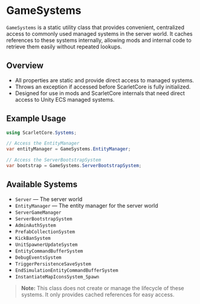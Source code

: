 # GameSystems

`GameSystems` is a static utility class that provides convenient, centralized access to commonly used managed systems in the server world. It caches references to these systems internally, allowing mods and internal code to retrieve them easily without repeated lookups.

## Overview

- All properties are static and provide direct access to managed systems.
- Throws an exception if accessed before ScarletCore is fully initialized.
- Designed for use in mods and ScarletCore internals that need direct access to Unity ECS managed systems.

## Example Usage

```csharp
using ScarletCore.Systems;

// Access the EntityManager
var entityManager = GameSystems.EntityManager;

// Access the ServerBootstrapSystem
var bootstrap = GameSystems.ServerBootstrapSystem;
```

## Available Systems

- `Server` — The server world
- `EntityManager` — The entity manager for the server world
- `ServerGameManager`
- `ServerBootstrapSystem`
- `AdminAuthSystem`
- `PrefabCollectionSystem`
- `KickBanSystem`
- `UnitSpawnerUpdateSystem`
- `EntityCommandBufferSystem`
- `DebugEventsSystem`
- `TriggerPersistenceSaveSystem`
- `EndSimulationEntityCommandBufferSystem`
- `InstantiateMapIconsSystem_Spawn`

> **Note:** This class does not create or manage the lifecycle of these systems. It only provides cached references for easy access.
